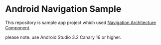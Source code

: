 # Android Navigation Sample
This repository is sample app project which used [Navigation Architecture Component](https://developer.android.com/topic/libraries/architecture/navigation/).  
  
please note. use Android Studio 3.2 Canary 16 or higher.